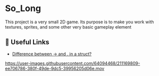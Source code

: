 # So_Long
This project is a very small 2D game. Its purpose is to make you work with textures, sprites, and some other very basic gameplay element
## 📌 Useful Links

* [Difference between -> and . in a struct?](https://stackoverflow.com/questions/5998599/difference-between-and-in-a-struct)

https://user-images.githubusercontent.com/64094468/211169809-ee706786-380f-49de-9dc5-39956205d06e.mov

